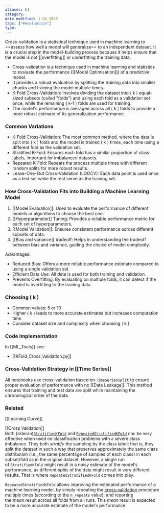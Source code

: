 ```yaml
---
aliases: []
category:
date modified: 1-08-2025
tags: ["#evaluation"]
type: 
---
```

Cross-validation is a statistical technique used in machine learning to ==assess how well a model will generalize== to an independent dataset. It is a crucial step in the model-building process because it helps ensure that the model is not [[overfitting]] or underfitting the training data.

- Cross-validation is a technique used in machine learning and statistics to evaluate the performance ([[Model Optimisation]]) of a predictive model.
- It provides a robust evaluation by splitting the training data into smaller chunks and training the model multiple times.
- K-Fold Cross-Validation: Involves dividing the dataset into \( k \) equal-sized subsets (called "folds") and using each fold as a validation set once, while the remaining \( k-1 \) folds are used for training.
- The model's performance is averaged across all \( k \) folds to provide a more robust estimate of its generalization performance.
### Common Variations

- K-Fold Cross-Validation: The most common method, where the data is split into \( k \) folds and the model is trained \( k \) times, each time using a different fold as the validation set.
- Stratified K-Fold: Ensures each fold has a similar proportion of class labels, important for imbalanced datasets.
- Repeated K-Fold: Repeats the process multiple times with different random splits for more robust results.
- Leave-One-Out Cross-Validation (LOOCV): Each data point is used once as a test set while the rest serve as the training set.

### How Cross-Validation Fits into Building a Machine Learning Model

1. [[Model Evaluation]]: Used to evaluate the performance of different models or algorithms to choose the best one.
2. [[Hyperparameter]] Tuning: Provides a reliable performance metric for each set of hyperparameters.
3. [[Model Validation]]: Ensures consistent performance across different subsets of data.
4. [[Bias and variance]] tradeoff: Helps in understanding the tradeoff between bias and variance, guiding the choice of model complexity.

Advantages:
- Reduced Bias: Offers a more reliable performance estimate compared to using a single validation set.
- Efficient Data Use: All data is used for both training and validation.
- Prevents Overfitting: By evaluating on multiple folds, it can detect if the model is overfitting to the training data.
### Choosing \( k \)

- Common values: 5 or 10
- Higher \( k \) leads to more accurate estimates but increases computation time.
- Consider dataset size and complexity when choosing \( k \).

### Code Implementation

In [[ML_Tools]] see:
- [[KFold_Cross_Validation.py]]

### Cross-Validation Strategy in [[Time Series]]

All notebooks use cross-validation based on `TimeSeriesSplit` to ensure proper evaluation of performance with no [[Data Leakage]]. This method ensures that training and test data are split while maintaining the chronological order of the data.

### Related

[[Learning Curve]]

[[Cross Validation]]
Both (sklearn)[`StratifiedKFold`](https://scikit-learn.org/stable/modules/generated/sklearn.model_selection.StratifiedKFold.html) and [`RepeatedStratifiedKFold`](https://scikit-learn.org/stable/modules/generated/sklearn.model_selection.RepeatedStratifiedKFold.html) can be very effective when used on classification problems with a severe class imbalance. They both _stratify_ the sampling by the class label; that is, they split the dataset in such a way that preserves approximately the same class distribution (i.e., the same percentage of samples of each class) in each subset/fold as in the original dataset. However, a single run of `StratifiedKFold` might result in a noisy estimate of the model's performance, as different splits of the data might result in very different results. That is where `RepeatedStratifiedKFold` comes into play.

`RepeatedStratifiedKFold` allows improving the estimated performance of a machine learning model, by simply repeating the [cross-validation](https://scikit-learn.org/stable/modules/cross_validation.html) procedure multiple times (according to the `n_repeats` value), and reporting the _mean_ result across all folds from all runs. This _mean_ result is expected to be a more accurate estimate of the model's performance